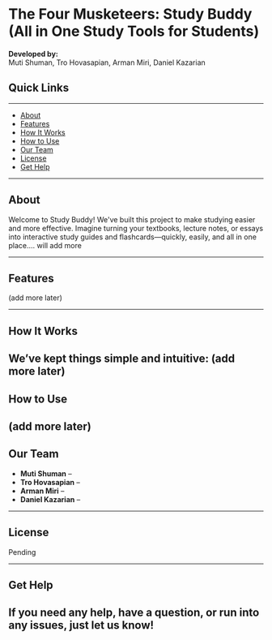 # The Four Musketeers: Study Buddy (All in One Study Tools for Students)

**Developed by:**  
Muti Shuman, Tro Hovasapian, Arman Miri, Daniel Kazarian

## Quick Links
-------------------------------
- [About](#about)
- [Features](#features)
- [How It Works](#how-it-works)
- [How to Use](#how-to-use)
- [Our Team](#our-team)
- [License](#license)
- [Get Help](#get-help)
-------------------------------
## About

Welcome to Study Buddy! We've built this project to make studying easier and more effective. Imagine turning your textbooks, lecture notes, or essays into interactive study guides and flashcards—quickly, easily, and all in one place.... will add more

---

## Features
(add more later)

---

## How It Works

We’ve kept things simple and intuitive:
(add more later)
---

## How to Use
(add more later)
---

## Our Team

- **Muti Shuman** –
- **Tro Hovasapian** –
- **Arman Miri** –
- **Daniel Kazarian** –

---

## License

Pending

---

## Get Help

If you need any help, have a question, or run into any issues, just let us know!
---

